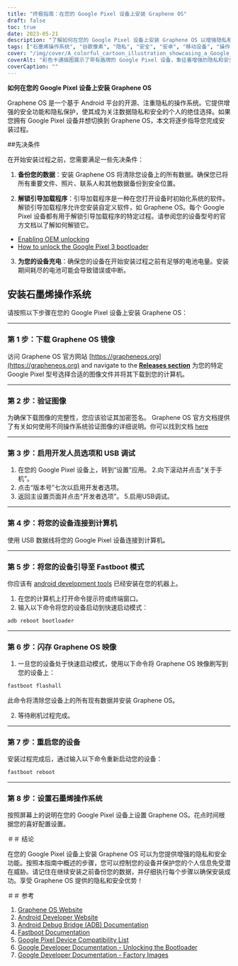 ```yaml
---
title: "终极指南：在您的 Google Pixel 设备上安装 Graphene OS"
draft: false
toc: true
date: 2023-05-21
description: "了解如何在您的 Google Pixel 设备上安装 Graphene OS 以增强隐私和安全性。"
tags: ["石墨烯操作系统", "谷歌像素", "隐私", "安全", "安卓", "移动设备", "操作系统", "安装指南", "自定义ROM", "注重隐私", "数据保护", "安全操作系统", "开源", "设备安全", "隐私功能", "个人资料", "移动隐私", "数据隐私", "设备定制", "技术", "像素安装", "注重隐私的操作系统", "石墨烯操作系统安装", "移动安全", "隐私和安全", "像素设备定制", "隐私增强", "数据保护指南", "安全操作系统", "像素隐私功能", "移动数据隐私"]
cover: "/img/cover/A_colorful_cartoon_illustration_showcasing_a_Google_Pixel.png"
coverAlt: "彩色卡通插图展示了带有盾牌的 Google Pixel 设备，象征着增强的隐私和安全功能。"
coverCaption: ""
---
```


**如何在您的 Google Pixel 设备上安装 Graphene OS**

Graphene OS 是一个基于 Android 平台的开源、注重隐私的操作系统。它提供增强的安全功能和隐私保护，使其成为关注数据隐私和安全的个人的绝佳选择。如果您拥有 Google Pixel 设备并想切换到 Graphene OS，本文将逐步指导您完成安装过程。

##先决条件

在开始安装过程之前，您需要满足一些先决条件：

1. **备份您的数据**：安装 Graphene OS 将清除您设备上的所有数据。确保您已将所有重要文件、照片、联系人和其他数据备份到安全位置。

2. **解锁引导加载程序**：引导加载程序是一种在您打开设备时初始化系统的软件。解锁引导加载程序允许您安装自定义软件，如 Graphene OS。每个 Google Pixel 设备都有用于解锁引导加载程序的特定过程。请参阅您的设备型号的官方文档以了解如何解锁它。

- [Enabling OEM unlocking](https://grapheneos.org/install/cli#enabling-oem-unlocking)
- [How to unlock the Google Pixel 3 bootloader](https://www.androidauthority.com/unlock-pixel-3-bootloader-915961/)

3. **为您的设备充电**：确保您的设备在开始安装过程之前有足够的电池电量。安装期间耗尽的电池可能会导致错误或中断。

## 安装石墨烯操作系统

请按照以下步骤在您的 Google Pixel 设备上安装 Graphene OS：

______

### 第 1 步：下载 Graphene OS 镜像

访问 Graphene OS 官方网站 [https://grapheneos.org](https://grapheneos.org) and navigate to the [**Releases section**](https://grapheneos.org/releases) 为您的特定 Google Pixel 型号选择合适的图像文件并将其下载到您的计算机。

______

### 第 2 步：验证图像

为确保下载图像的完整性，您应该验证其加密签名。 Graphene OS 官方文档提供了有关如何使用不同操作系统验证图像的详细说明。你可以找到文档 [here](https://grapheneos.org/usage#verify-grapheneos-image)

______

### 第 3 步：启用开发人员选项和 USB 调试

1. 在您的 Google Pixel 设备上，转到“设置”应用。
2.向下滚动并点击“关于手机”。
3. 点击“版本号”七次以启用开发者选项。
4. 返回主设置页面并点击“开发者选项”。
5.启用USB调试。

______

### 第 4 步：将您的设备连接到计算机

使用 USB 数据线将您的 Google Pixel 设备连接到计算机。

______

### 第 5 步：将您的设备引导至 Fastboot 模式

你应该有 [android development tools](https://www.xda-developers.com/install-adb-windows-macos-linux/) 已经安装在您的机器上。

1. 在您的计算机上打开命令提示符或终端窗口。
2. 输入以下命令将您的设备启动到快速启动模式：

```bash
adb reboot bootloader
```

______

### 第 6 步：闪存 Graphene OS 映像

1. 一旦您的设备处于快速启动模式，使用以下命令将 Graphene OS 映像刷写到您的设备上：

```bash
fastboot flashall
```

此命令将清除您设备上的所有现有数据并安装 Graphene OS。

2. 等待刷机过程完成。

______

### 第 7 步：重启您的设备

安装过程完成后，通过输入以下命令重新启动您的设备：

```bash
fastboot reboot
```

______

### 第 8 步：设置石墨烯操作系统

按照屏幕上的说明在您的 Google Pixel 设备上设置 Graphene OS。花点时间根据您的喜好配置设置。

＃＃ 结论

在您的 Google Pixel 设备上安装 Graphene OS 可以为您提供增强的隐私和安全功能。按照本指南中概述的步骤，您可以控制您的设备并保护您的个人信息免受潜在威胁。请记住在继续安装之前备份您的数据，并仔细执行每个步骤以确保安装成功。享受 Graphene OS 提供的隐私和安全优势！

＃＃ 参考

1. [Graphene OS Website](https://grapheneos.org/)
2. [Android Developer Website](https://developer.android.com/)
3. [Android Debug Bridge (ADB) Documentation](https://developer.android.com/studio/command-line/adb)
4. [Fastboot Documentation](https://developer.android.com/studio/releases/platform-tools#fastboot)
5. [Google Pixel Device Compatibility List](https://grapheneos.org/#devices)
6. [Google Developer Documentation - Unlocking the Bootloader](https://source.android.com/setup/build/running#unlocking-the-bootloader)
7. [Google Developer Documentation - Factory Images](https://developers.google.com/android/images)
